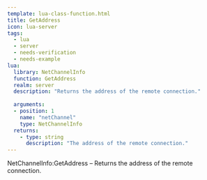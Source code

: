 ```yaml
---
template: lua-class-function.html
title: GetAddress
icon: lua-server
tags:
  - lua
  - server
  - needs-verification
  - needs-example
lua:
  library: NetChannelInfo
  function: GetAddress
  realm: server
  description: "Returns the address of the remote connection."
  
  arguments:
  - position: 1
    name: "netChannel"
    type: NetChannelInfo
  returns:
    - type: string
      description: "The address of the remote connection."
---
```


<div class="lua__search__keywords">
NetChannelInfo:GetAddress &#x2013; Returns the address of the remote connection.
</div>

